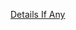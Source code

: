 [Details If Any](https://github.com/deathbybandaid/piholeparser/blob/master/RecentRunLogs/parsingscripts/WindowsSpyBlocker81.md)

